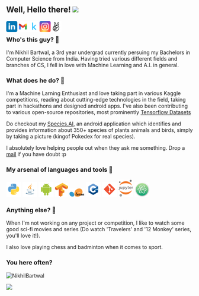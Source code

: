## Well, Hello there! <img src="https://media.giphy.com/media/hvRJCLFzcasrR4ia7z/giphy.gif" width="25px">
<p float="left">
<a href="https://www.linkedin.com/in/nikhil-bartwal-b07b501a3/">
  <img align="left" alt="Nikhil's LinkedIN" width="30px" src="logo/linkedin.svg" />
</a>
<a href="mailto:nikhilbartwal1234@gmail.com">
  <img align="left" alt="Nikhil's Gmail" width="30px" src="logo/gmail.svg" />
</a>

<a href="https://www.kaggle.com/nikhilbartwal001">
  <img align="left" alt="Nikhil's Kaggle" width="30px" src="logo/kaggle.svg" />
</a>
<a href="https://www.instagram.com/gods_fav_mistake/">
  <img align="left" alt="Nikhil's Insta" width="30px" src="logo/insta.svg" />
</a>
<a href="https://angel.co/u/nikhil-bartwal">
  <img align="left" alt="Nikhil's AngelList" width="30px" src="logo/angellist.svg" />
</a>
</p>
<br>

### Who's this guy? 👀
I'm Nikhil Bartwal, a 3rd year undergrad currently persuing my Bachelors in Computer Science from India. Having tried various different fields and branches of CS, I fell in love with Machine Learning and A.I. in general. 

### What does he do? 💬
I'm a Machine Larning Enthusiast and love taking part in various Kaggle competitions, reading about cutting-edge technologies in the field, taking part in hackathons and designed android apps.
I've also been contributing to various open-source repositories, most prominently <a href="https://github.com/tensorflow/datasets">Tensorflow Datasets<a>

Do checkout my <a href="https://github.com/NikhilBartwal/Species.ai">Species.AI</a>, an android application which identifies and provides information about 350+ species of plants animals and birds, simply by taking a picture (kingof Pokedex for real species).

I absolutely love helping people out when they ask me something. Drop a <a href="mailto:nikhilbartwal1234@gmail.com">mail</a> if you have doubt :p

### My arsenal of languages and tools 🎯
<p float="left">
<img alt="python" width="40px" src="logo/python.svg" />
<img alt="python" width="40px" src="logo/java.svg" />
<img alt="python" width="40px" src="logo/android.svg" />
<img alt="python" width="35px" src="logo/tensorflow.svg" />
<img alt="python" width="40px" src="logo/sklearn.svg" />
<img alt="python" width="40px" src="logo/c++.svg" />
<img alt="python" width="40px" src="logo/git.svg" />
<img alt="python" width="40px" src="logo/notebook.svg" />
<img alt="python" width="40px" src="logo/atom.png" />
</p>

### Anything else? 👤
When I'm not working on any project or competition, I like to watch some good sci-fi movies and series (Do watch 'Travelers' and '12 Monkey' series, you'll love it!). 
<br>

I also love playing chess and badminton when it comes to sport.

### You here often?
<p align="left"> <img src="https://github-readme-stats.vercel.app/api?username=NikhilBartwal&show_icons=true&theme=gotham&count_private=true&include_all_commits=true" alt="NikhilBartwal" />

![](https://visitor-badge.glitch.me/badge?page_id=NikhilBartwal.NikhilBartwal)
